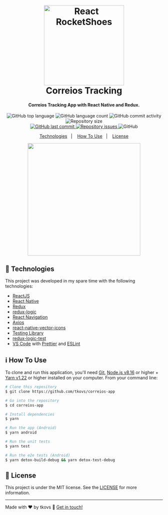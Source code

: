 <h1 align="center">
    <img alt="React RocketShoes" src="https://logodownload.org/wp-content/uploads/2014/05/correios-logo-5.png" width="256" />
    <br>
    Correios Tracking
</h1>

<h4 align="center">
  Correios Tracking App with React Native and Redux.
</h4>
<p align="center">
  <img alt="GitHub top language" src="https://img.shields.io/github/languages/top/tkovs/correios-app.svg">

  <img alt="GitHub language count" src="https://img.shields.io/github/languages/count/tkovs/correios-app.svg">
  
  <img alt="GitHub commit activity" src="https://img.shields.io/github/commit-activity/m/tkovs/correios-app">

  <img alt="Repository size" src="https://img.shields.io/github/repo-size/tkovs/correios-app.svg">
  <br />
  <a href="https://github.com/tkovs/correios-app/commits/master">
    <img alt="GitHub last commit" src="https://img.shields.io/github/last-commit/tkovs/correios-app.svg">
  </a>

  <a href="https://github.com/tkovs/correios-app/issues">
    <img alt="Repository issues" src="https://img.shields.io/github/issues/tkovs/correios-app.svg">
  </a>

  <img alt="GitHub" src="https://img.shields.io/github/license/tkovs/correios-app.svg">
</p>

<p align="center">
  <a href="#rocket-technologies">Technologies</a>&nbsp;&nbsp;&nbsp;|&nbsp;&nbsp;&nbsp;
  <a href="#information_source-how-to-use">How To Use</a>&nbsp;&nbsp;&nbsp;|&nbsp;&nbsp;&nbsp;
  <a href="#memo-license">License</a>
</p>


<p align="center">
  <img src="https://github.com/tkovs/correios-app/blob/chest/chest/correios-app-demo-hd-low-rate.gif" width="360">
</p>

## :rocket: Technologies

This project was developed in my spare time with the following technologies:

-  [ReactJS](https://reactjs.org/)
-  [React Native](https://reactnative.dev/)
-  [Redux](https://redux.js.org/)
-  [redux-logic](https://github.com/jeffbski/redux-logic)
-  [React Navigation](https://reactnavigation.org/)
-  [Axios](https://github.com/axios/axios)
-  [react-native-vector-icons](https://github.com/oblador/react-native-vector-icons)
-  [Testing Library](https://testing-library.com/)
-  [redux-logic-test](https://github.com/jeffbski/redux-logic-test)
-  [VS Code][vc] with [Prettier](https://marketplace.visualstudio.com/items?itemName=esbenp.prettier-vscode) and [ESLint](https://marketplace.visualstudio.com/items?itemName=dbaeumer.vscode-eslint)

## :information_source: How To Use

To clone and run this application, you'll need [Git](https://git-scm.com), [Node.js v8.16][nodejs] or higher + [Yarn v1.22][yarn] or higher installed on your computer. From your command line:

```bash
# Clone this repository
$ git clone https://github.com/tkovs/correios-app

# Go into the repository
$ cd correios-app

# Install dependencies
$ yarn

# Run the app (Android)
$ yarn android

# Run the unit tests
$ yarn test

# Run the e2e tests (Android)
$ yarn detox-build-debug && yarn detox-test-debug
```

## :memo: License
This project is under the MIT license. See the [LICENSE](https://github.com/tkovs/correios/blob/master/LICENSE) for more information.

---

Made with ♥ by tkovs :wave: [Get in touch!](https://www.linkedin.com/in/tkovs/)

[nodejs]: https://nodejs.org/
[yarn]: https://yarnpkg.com/
[vc]: https://code.visualstudio.com/
[vceditconfig]: https://marketplace.visualstudio.com/items?itemName=EditorConfig.EditorConfig
[vceslint]: https://marketplace.visualstudio.com/items?itemName=dbaeumer.vscode-eslint
